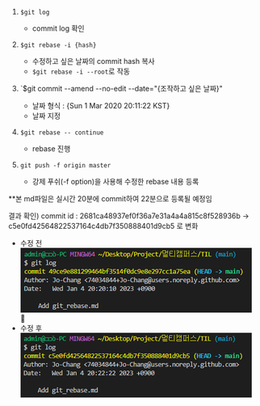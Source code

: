 <!--
ref) https://devhealer.tistory.com/53
-->

1.  `$git log`
    - commit log 확인

2.  `$git rebase -i {hash}`
    - 수정하고 싶은 날짜의 commit hash 복사
    - `$git rebase -i --root`로 작동

3.  `$git commit --amend --no-edit --date="{조작하고 싶은 날짜}"
    - 날짜 형식 : {Sun 1 Mar 2020 20:11:22 KST}
    - 날짜 지정

4.  `$git rebase -- continue`
    - rebase 진행

5.  `git push -f origin master`
    - 강제 푸쉬(-f option)을 사용해 수정한 rebase 내용 등록

**본 md파일은 실시간 20분에 commit하여 22분으로 등록될 예정임

결과 확인)
commit id :  2681ca48937ef0f36a7e31a4a4a815c8f528936b ->        
            c5e0fd42564822537164c4db7f350888401d9cb5
로 변화

-   수정 전
![수정전](assets/img/git_rebase_01.png)
<br>:arrow_down_small:<br>
-   수정 후
![수정후](assets/img/git_rebase_02.png)